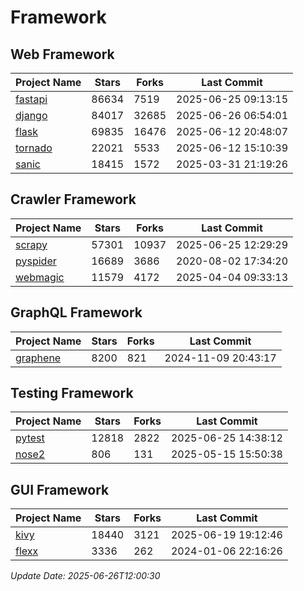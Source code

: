 # Framework

## Web Framework
| Project Name | Stars | Forks | Last Commit |
| ------------ | ----- | ----- | ----------- |
| [fastapi](https://github.com/fastapi/fastapi) | 86634 | 7519 | 2025-06-25 09:13:15 |
| [django](https://github.com/django/django) | 84017 | 32685 | 2025-06-26 06:54:01 |
| [flask](https://github.com/pallets/flask) | 69835 | 16476 | 2025-06-12 20:48:07 |
| [tornado](https://github.com/tornadoweb/tornado) | 22021 | 5533 | 2025-06-12 15:10:39 |
| [sanic](https://github.com/sanic-org/sanic) | 18415 | 1572 | 2025-03-31 21:19:26 |

## Crawler Framework
| Project Name | Stars | Forks | Last Commit |
| ------------ | ----- | ----- | ----------- |
| [scrapy](https://github.com/scrapy/scrapy) | 57301 | 10937 | 2025-06-25 12:29:29 |
| [pyspider](https://github.com/binux/pyspider) | 16689 | 3686 | 2020-08-02 17:34:20 |
| [webmagic](https://github.com/code4craft/webmagic) | 11579 | 4172 | 2025-04-04 09:33:13 |

## GraphQL Framework
| Project Name | Stars | Forks | Last Commit |
| ------------ | ----- | ----- | ----------- |
| [graphene](https://github.com/graphql-python/graphene) | 8200 | 821 | 2024-11-09 20:43:17 |

## Testing Framework
| Project Name | Stars | Forks | Last Commit |
| ------------ | ----- | ----- | ----------- |
| [pytest](https://github.com/pytest-dev/pytest) | 12818 | 2822 | 2025-06-25 14:38:12 |
| [nose2](https://github.com/nose-devs/nose2) | 806 | 131 | 2025-05-15 15:50:38 |

## GUI Framework
| Project Name | Stars | Forks | Last Commit |
| ------------ | ----- | ----- | ----------- |
| [kivy](https://github.com/kivy/kivy) | 18440 | 3121 | 2025-06-19 19:12:46 |
| [flexx](https://github.com/flexxui/flexx) | 3336 | 262 | 2024-01-06 22:16:26 |

*Update Date: 2025-06-26T12:00:30*